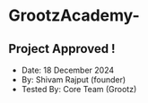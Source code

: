 # GrootzAcademy-

## Project Approved !
- Date: 18 December 2024
- By: Shivam Rajput (founder)
- Tested By: Core Team (Grootz)
